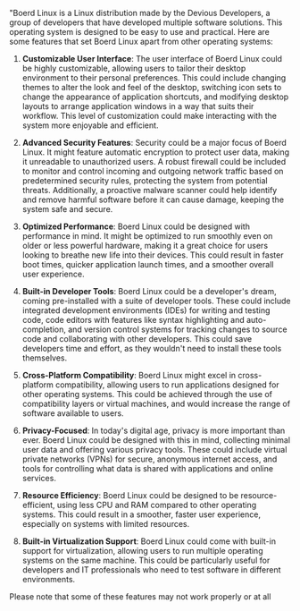 
"Boerd Linux is a Linux distribution made by the Devious Developers, a group of developers that have developed multiple software solutions. This operating system is designed to be easy to use and practical. Here are some features that set Boerd Linux apart from other operating systems:

1. **Customizable User Interface**: The user interface of Boerd Linux could be highly customizable, allowing users to tailor their desktop environment to their personal preferences. This could include changing themes to alter the look and feel of the desktop, switching icon sets to change the appearance of application shortcuts, and modifying desktop layouts to arrange application windows in a way that suits their workflow. This level of customization could make interacting with the system more enjoyable and efficient.

2. **Advanced Security Features**: Security could be a major focus of Boerd Linux. It might feature automatic encryption to protect user data, making it unreadable to unauthorized users. A robust firewall could be included to monitor and control incoming and outgoing network traffic based on predetermined security rules, protecting the system from potential threats. Additionally, a proactive malware scanner could help identify and remove harmful software before it can cause damage, keeping the system safe and secure.

3. **Optimized Performance**: Boerd Linux could be designed with performance in mind. It might be optimized to run smoothly even on older or less powerful hardware, making it a great choice for users looking to breathe new life into their devices. This could result in faster boot times, quicker application launch times, and a smoother overall user experience.

4. **Built-in Developer Tools**: Boerd Linux could be a developer's dream, coming pre-installed with a suite of developer tools. These could include integrated development environments (IDEs) for writing and testing code, code editors with features like syntax highlighting and auto-completion, and version control systems for tracking changes to source code and collaborating with other developers. This could save developers time and effort, as they wouldn't need to install these tools themselves.

5. **Cross-Platform Compatibility**: Boerd Linux might excel in cross-platform compatibility, allowing users to run applications designed for other operating systems. This could be achieved through the use of compatibility layers or virtual machines, and would increase the range of software available to users.

6. **Privacy-Focused**: In today's digital age, privacy is more important than ever. Boerd Linux could be designed with this in mind, collecting minimal user data and offering various privacy tools. These could include virtual private networks (VPNs) for secure, anonymous internet access, and tools for controlling what data is shared with applications and online services.

7. **Resource Efficiency**: Boerd Linux could be designed to be resource-efficient, using less CPU and RAM compared to other operating systems. This could result in a smoother, faster user experience, especially on systems with limited resources.

8. **Built-in Virtualization Support**: Boerd Linux could come with built-in support for virtualization, allowing users to run multiple operating systems on the same machine. This could be particularly useful for developers and IT professionals who need to test software in different environments.

Please note that some of these features may not work properly or at all 
